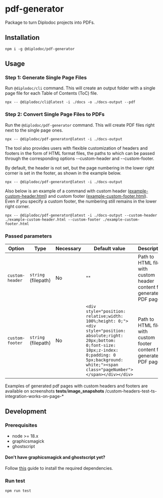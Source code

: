 # pdf-generator

Package to turn Diplodoc projects into PDFs.

## Installation

```
npm i -g @diplodoc/pdf-generator
```

## Usage

### Step 1: Generate Single Page Files

Run `@diplodoc/cli` command. This will create an output folder with a single page file for each Table of Contents (ToC) file.

```
npx -- @diplodoc/cli@latest -i ./docs -o ./docs-output --pdf
```

### Step 2: Convert Single Page Files to PDFs

Run the `@diplodoc/pdf-generator` command. This will create PDF files right next to the single page ones.

```
npx -- @diplodoc/pdf-generator@latest -i ./docs-output
```

The tool also provides users with flexible customization of headers and footers in the form of HTML format files, the paths to which can be passed through the corresponding options --custom-header and --custom-footer.

By default, the header is not set, but the page numbering in the lower right corner is set in the footer, as shown in the example below.

```
npx -- @diplodoc/pdf-generator@latest -i ./docs-output
```

Also below is an example of a command with custom header ([example-custom-header.html](https://github.com/diplodoc-platform/pdf-generator/blob/master/example-custom-header.html)) and custom footer ([example-custom-footer.html](https://github.com/diplodoc-platform/pdf-generator/blob/master/example-custom-footer.html)).  
Even if you specify a custom footer, the numbering still remains in the lower right corner.

```
npx -- @diplodoc/pdf-generator@latest -i ./docs-output --custom-header ./example-custom-header.html --custom-footer ./example-custom-footer.html
```

### Passed parameters

| Option      | Type        | Necessary | Default value | Description                                                                 |
|---------------|------------|--------------|--------------|--------------------------------------------------------------------------|
| `custom-header`    | `string` (filepath)   | No           | ""            | Path to HTML file with custom header content for generated PDF pages.                             |
| `custom-footer`    | `string` (filepath)  | No           | `<div style="position: relative;width: 100%;height: 0;"><div style="position: absolute;right: 20px;bottom: 0;font-size: 10px;z-index: 0;padding: 0 5px;background: white;"><span class="pageNumber"></span></div></div>`           | Path to HTML file with custom footer content for generated PDF pages.              |


Examples of generated pdf pages with custom headers and footers are available on screenshots __tests__/__image_snapshots__ /custom-headers-test-ts-integration-works-on-page-*

## Development

### Prerequisites

* node >= 18.x
* graphicsmagick
* ghostscript

#### Don't have graphicsmagick and ghostscript yet?

Follow [this](https://github.com/yakovmeister/pdf2image/blob/HEAD/docs/gm-installation.md) guide to install the required dependencies.

### Run test

```
npm run test
```